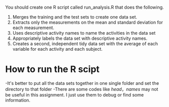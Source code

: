 You should create one R script called run_analysis.R that does the following.

1. Merges the training and the test sets to create one data set.
2. Extracts only the measurements on the mean and standard deviation for each measurement.
3. Uses descriptive activity names to name the activities in the data set
4. Appropriately labels the data set with descriptive activity names.
5. Creates a second, independent tidy data set with the average of each variable for each activity and each subject.

# How to run the R scipt

-It's better to put all the data sets together in one single folder and set the directory to that folder
-There are some codes like *head*，*names* may not be useful in this assignment. I just use them to debug or find some information.



